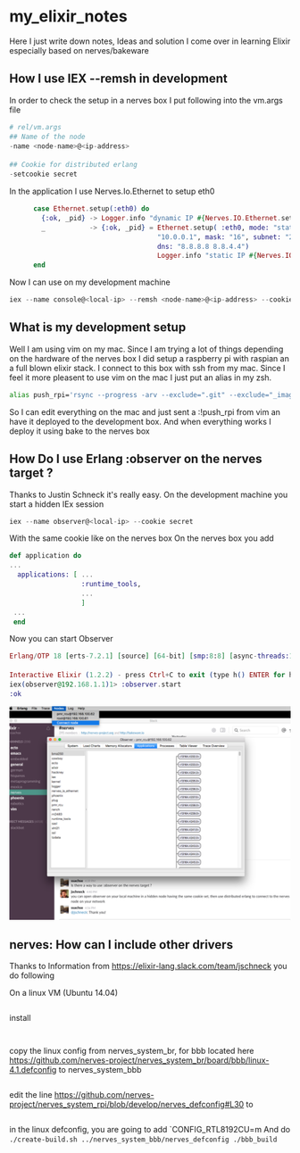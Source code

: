 # my_elixir_notes
Here I just write down notes, Ideas and solution I come over in learning Elixir especially based on nerves/bakeware

## How I use IEX --remsh in development
In order to check the setup in a nerves box I put following into the vm.args file
```elixir
# rel/vm.args
## Name of the node
-name <node-name>@<ip-address>

## Cookie for distributed erlang
-setcookie secret
```
In the application I use Nerves.Io.Ethernet to setup eth0
```elixir
      case Ethernet.setup(:eth0) do
        {:ok, _pid} -> Logger.info "dynamic IP #{Nerves.IO.Ethernet.settings(:eth0)[:ip]}"
        _           -> {:ok, _pid} = Ethernet.setup( :eth0, mode: "static", ip: "10.0.0.5", router:
                                     "10.0.0.1", mask: "16", subnet: "255.255.0.0", mode: "static",
                                     dns: "8.8.8.8 8.8.4.4")
                                     Logger.info "static IP #{Nerves.IO.Ethernet.settings(:eth0)[:ip]}"
      end
```
Now I can use on my development machine
```elixir
iex --name console@<local-ip> --remsh <node-name>@<ip-address> --cookie secret 
```

## What is my development setup
Well I am using vim on my mac. Since I am trying a lot of things depending on the hardware of the nerves box I did setup a raspberry pi with raspian an a full blown elixir stack. I connect to this box with ssh from my mac. Since I feel it more pleasent to use vim on the mac I just put an alias in my zsh.
```sh
alias push_rpi='rsync --progress -arv --exclude=".git" --exclude="_images" --exclude="_build" --exclude="deps" ~/nerves/project1/ root@raspi:~/project1'
```
So I can edit everything on the mac and just sent a :!push_rpi from vim an have it deployed to the development box.
And when everything works I deploy it using bake to the nerves box 

## How Do I use Erlang :observer on the nerves target ?
Thanks to Justin Schneck it's really easy. On the development machine you start a hidden IEx session
```elixir
iex --name observer@<local-ip> --cookie secret
```
With the same cookie like on the nerves box
On the nerves box you add
```elixir
def application do
...
  applications: [ ...
                  :runtime_tools,
                  ...
                  ]
 ...
 end
 ```
 Now you can start Observer
 ```elixir
 Erlang/OTP 18 [erts-7.2.1] [source] [64-bit] [smp:8:8] [async-threads:10] [hipe] [kernel-poll:false] [dtrace]

Interactive Elixir (1.2.2) - press Ctrl+C to exit (type h() ENTER for help)
iex(observer@192.168.1.1)1> :observer.start
:ok
```
![screenshot](screenshots/nerves_observer.png "Description goes here")

## nerves: How can I include other drivers

Thanks to Information from https://elixir-lang.slack.com/team/jschneck you do following

On a linux VM (Ubuntu 14.04) 
``` git clone https://github.com/nerves-project/nerves_system_br
```
install
```sudo apt-get install git g++ libssl-dev libncurses5-dev bc m4 make unzip cmake
```
``` git clone https://github.com/nerves-project/nerves_system_bbb
```

copy the linux config from nerves_system_br, for bbb located here https://github.com/nerves-project/nerves_system_br/board/bbb/linux-4.1.defconfig to nerves_system_bbb
```cp board/bbb/linux-4.1.defconfig ../nerves_system_bbb
```
edit the line  https://github.com/nerves-project/nerves_system_rpi/blob/develop/nerves_defconfig#L30 to
``` BR2_LINUX_KERNEL_CUSTOM_CONFIG_FILE="${NERVES_DEFCONFIG_DIR}/linux-4.1.defconfig" 
```
in the linux defconfig, you are going to add `CONFIG_RTL8192CU=m
And do
``` ./create-build.sh ../nerves_system_bbb/nerves_defconfig ./bbb_build ```



